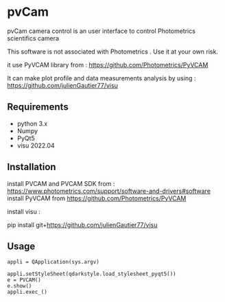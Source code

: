 # pvCam


pvCam camera control is an user interface to control Photometrics scientifics camera 

This software is not associated with Photometrics . Use it at your own risk.

it use PyVCAM library from :
https://github.com/Photometrics/PyVCAM

It can make plot profile and data measurements analysis by using :
https://github.com/julienGautier77/visu

## Requirements
*   python 3.x
*   Numpy
*   PyQt5
*   visu 2022.04

## Installation
install PVCAM and PVCAM SDK from : https://www.photometrics.com/support/software-and-drivers#software
install PyVCAM from https://github.com/Photometrics/PyVCAM

install visu :

pip install git+https://github.com/julienGautier77/visu



## Usage
    appli = QApplication(sys.argv)
    
    appli.setStyleSheet(qdarkstyle.load_stylesheet_pyqt5())
    e = PVCAM()  
    e.show()
    appli.exec_()      
